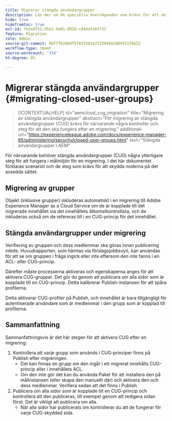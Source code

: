 ```yaml
---
title: Migrerar stängda användargrupper
description: Läs mer om de speciella överväganden som krävs för att aktivera stängda användargrupper efter att du har migrerat innehåll till Adobe Experience Manager as a Cloud Service.
hide: true
hidefromtoc: true
exl-id: f62ed751-d5e2-4a01-8910-c844afab5733
feature: Migration
role: Admin
source-git-commit: 90f7f6209df5f837583a7225940a5984551f6622
workflow-type: tm+mt
source-wordcount: '374'
ht-degree: 0%

---
```


# Migrerar stängda användargrupper {#migrating-closed-user-groups}

>[!CONTEXTUALHELP]
>id="aemcloud_cug_migration"
>title="Migrering av stängda användargrupper"
>abstract="För migrering av stängda användargrupper (CUG) krävs för närvarande några kontroller och steg för att den ska fungera efter en migrering."
>additional-url="https://experienceleague.adobe.com/docs/experience-manager-65/administering/security/closed-user-groups.html" text="Stängda användargrupper i AEM"

För närvarande behöver stängda användargrupper (CUG) några ytterligare steg för att fungera i målmiljön för en migrering. I det här dokumentet förklaras scenariot och de steg som krävs för att skydda noderna på det avsedda sättet.

## Migrering av grupper

Objekt (inklusive grupper) inkluderas automatiskt i en migrering till Adobe Experience Manager as a Cloud Service om de är kopplade till det migrerade innehållet via det innehållets åtkomstkontrollista, och de inkluderas också om de refereras till i en CUG-princip för det innehållet.

## Stängda användargrupper under migrering

Verifiering av gruppen och dess medlemmar ska göras innan publicering inleds. Huvudrapporten, som hämtas via förslagsjobbsvyn, kan användas för att se om gruppen i fråga ingick eller inte eftersom den inte fanns i en ACL- eller CUG-princip.

Därefter måste processerna aktiveras och egenskaperna anges för att aktivera CUG-grupper. Det gör du genom att publicera om alla sidor som är kopplade till en CUG-princip. Detta kalibrerar Publish-instansen för att spåra profilerna.

Detta aktiverar CUG-profiler på Publish, och innehållet är bara tillgängligt för autentiserade användare som är medlemmar i den grupp som är kopplad till profilerna.

## Sammanfattning

Sammanfattningsvis är det här stegen för att aktivera CUG efter en migrering:

1. Kontrollera att varje grupp som används i CUG-principer finns på Publish efter migreringen.
   - Det kan finnas en grupp om den ingår i ett migrerat innehålls CUG-princip eller i innehållets ACL.
   - Om den inte gör det kan du använda Paket för att installera den på målinstansen (eller skapa den manuellt där) och aktivera den och dess medlemmar. Verifiera sedan att det finns i Publish.
1. Publicera om alla sidor som är kopplade till en CUG-princip och kontrollera att den publiceras, till exempel genom att redigera sidan först. Det är viktigt att publicera om alla.
   - När alla sidor har publicerats om kontrollerar du att de fungerar för varje CUG-skyddad sida.
